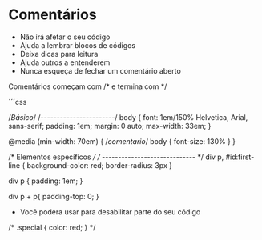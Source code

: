 # Comentários

* Não irá afetar o seu código
* Ajuda a lembrar blocos de códigos
* Deixa dicas para leitura
* Ajuda outros a entenderem
* Nunca esqueça de fechar um comentário aberto

Comentários começam com /* e termina com */

´´´css

/*Básico*/
/*-----------------------*/
body {
    font: 1em/150% Helvetica, Arial, sans-serif;
    padding: 1em;
    margin: 0 auto;
    max-width: 33em;
}

@media (min-width: 70em) {
    /*comentario*/
    body {
        font-size: 130%
    }
}

/* Elementos específicos */
/* ----------------------------- */
div p, #id:first-line {
    background-color: red;
    border-radius: 3px
}

div p {
    padding: 1em;
}

div p + p{
    padding-top: 0;
}

* Você podera usar para desabilitar parte do seu código

/*
.special {
    color: red;
}
*/
